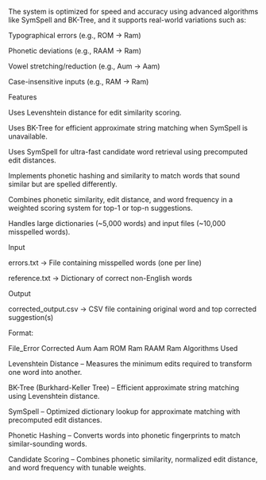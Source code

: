 The system is optimized for speed and accuracy using advanced algorithms like SymSpell and BK-Tree, and it supports real-world variations such as:

Typographical errors (e.g., ROM → Ram)

Phonetic deviations (e.g., RAAM → Ram)

Vowel stretching/reduction (e.g., Aum → Aam)

Case-insensitive inputs (e.g., RAM → Ram)

Features

Uses Levenshtein distance for edit similarity scoring.

Uses BK-Tree for efficient approximate string matching when SymSpell is unavailable.

Uses SymSpell for ultra-fast candidate word retrieval using precomputed edit distances.

Implements phonetic hashing and similarity to match words that sound similar but are spelled differently.

Combines phonetic similarity, edit distance, and word frequency in a weighted scoring system for top-1 or top-n suggestions.

Handles large dictionaries (~5,000 words) and input files (~10,000 misspelled words).

Input

errors.txt → File containing misspelled words (one per line)

reference.txt → Dictionary of correct non-English words

Output

corrected_output.csv → CSV file containing original word and top corrected suggestion(s)

Format:

File_Error	Corrected
Aum	Aam
ROM	Ram
RAAM	Ram
Algorithms Used

Levenshtein Distance – Measures the minimum edits required to transform one word into another.

BK-Tree (Burkhard-Keller Tree) – Efficient approximate string matching using Levenshtein distance.

SymSpell – Optimized dictionary lookup for approximate matching with precomputed edit distances.

Phonetic Hashing – Converts words into phonetic fingerprints to match similar-sounding words.

Candidate Scoring – Combines phonetic similarity, normalized edit distance, and word frequency with tunable weights.
